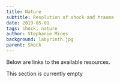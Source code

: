 ```yaml
---
title: Nature
subtitle: Resolution of shock and trauma
date: 2019-05-01
tags: shock, nature
author: Stephanie Mines
background: labyrinth.jpg
parent: Shock
---
```


Below are links to the available resources.

This section is currently empty
